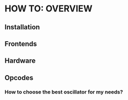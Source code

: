 # HOW TO: OVERVIEW

## Installation

## Frontends 

## Hardware

## Opcodes

### How to choose the best oscillator for my needs?
